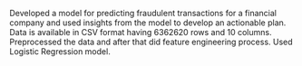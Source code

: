  Developed a model for predicting fraudulent transactions for a
financial company and used insights from the model to develop an actionable plan. Data is available in CSV format having 6362620 rows and 10 columns.
Preprocessed the data and after that did feature engineering process.
Used Logistic Regression model.
